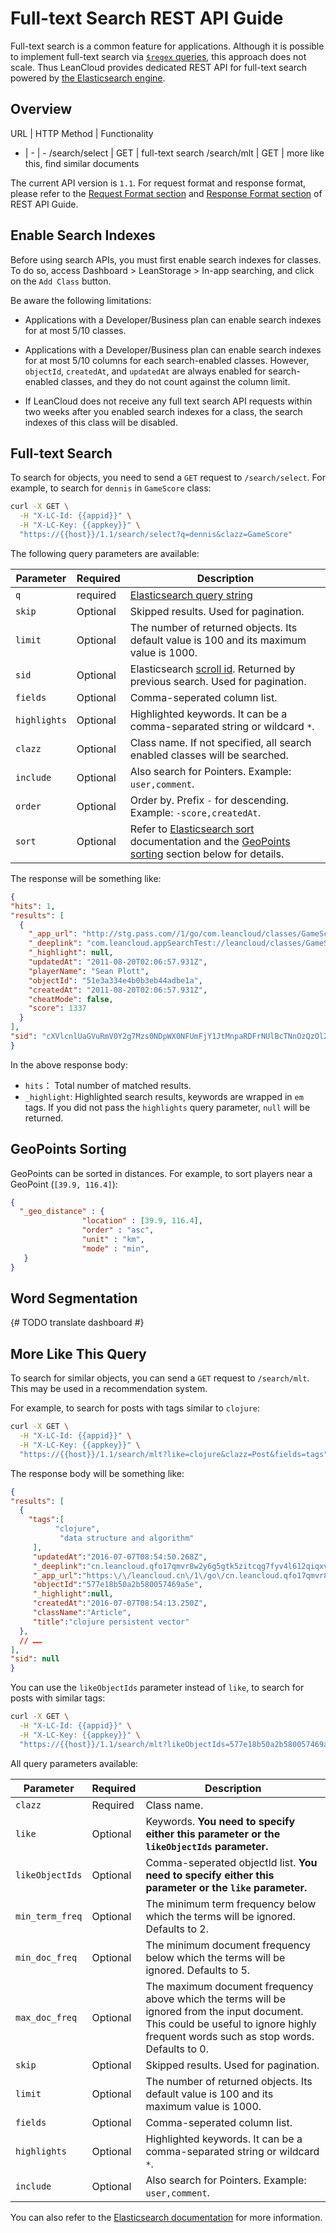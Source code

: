 # Full-text Search REST API Guide

Full-text search is a common feature for applications.
Although it is possible to implement full-text search via [`$regex` queries](rest_api.html#regex-queries),
this approach does not scale.
Thus LeanCloud provides dedicated REST API for full-text search powered by [the Elasticsearch engine][elastic].

[elastic]: https://www.elastic.co/elasticsearch/

## Overview

URL | HTTP Method | Functionality
- | - | -
/search/select | GET | full-text search
/search/mlt | GET | more like this, find similar documents

The current API version is `1.1`.
For request format and response format, please refer to the [Request Format section](rest_api.html#Request-Format) and [Response Format section](rest_api.html#Response-Format) of REST API Guide.

## Enable Search Indexes

Before using search APIs, you must first enable search indexes for classes.
To do so, access Dashboard > LeanStorage > In-app searching, and click on the `Add Class` button.

Be aware the following limitations:

- Applications with a Developer/Business plan can enable search indexes for at most 5/10 classes.

- Applications with a Developer/Business plan can enable search indexes for at most 5/10 columns for each search-enabled classes.
  However, `objectId`, `createdAt`, and `updatedAt` are always enabled for search-enabled classes, and they do not count against the column limit.

- If LeanCloud does not receive any full text search API requests within two weeks after you enabled search indexes for a class, the search indexes of this class will be disabled.

## Full-text Search

To search for objects, you need to send a `GET` request to `/search/select`.
For example, to search for `dennis` in `GameScore` class:

``` sh
curl -X GET \
  -H "X-LC-Id: {{appid}}" \
  -H "X-LC-Key: {{appkey}}" \
  "https://{{host}}/1.1/search/select?q=dennis&clazz=GameScore"
```

The following query parameters are available:

Parameter|Required|Description
---|---|---
`q`|required|[Elasticsearch query string]
`skip`|Optional|Skipped results. Used for pagination.
`limit`|Optional|The number of returned objects. Its default value is 100 and its maximum value is 1000.
`sid`|Optional|Elasticsearch [scroll id]. Returned by previous search. Used for pagination.
`fields`|Optional|Comma-seperated column list.
`highlights`|Optional|Highlighted keywords. It can be a comma-separated string or wildcard `*`.
`clazz`|Optional|Class name. If not specified, all search enabled classes will be searched.
`include`|Optional|Also search for Pointers. Example: `user,comment`.
`order`|Optional|Order by. Prefix `-` for descending. Example: `-score,createdAt`.
`sort`|Optional|Refer to [Elasticsearch sort] documentation and the [GeoPoints sorting](#geopoints-sorting) section below for details. 

[Elasticsearch query string]: https://www.elasticsearch.org/guide/en/elasticsearch/reference/6.5/query-dsl-query-string-query.html#query-string-syntax
[scroll id]: https://www.elastic.co/guide/en/elasticsearch/reference/6.5/search-request-scroll.html
[Elasticsearch sort]: https://www.elastic.co/guide/en/elasticsearch/reference/6.5/search-request-sort.html

The response will be something like:

``` json
{
"hits": 1,
"results": [
  {
    "_app_url": "http://stg.pass.com//1/go/com.leancloud/classes/GameScore/51e3a334e4b0b3eb44adbe1a",
    "_deeplink": "com.leancloud.appSearchTest://leancloud/classes/GameScore/51e3a334e4b0b3eb44adbe1a",
    "_highlight": null,
    "updatedAt": "2011-08-20T02:06:57.931Z",
    "playerName": "Sean Plott",
    "objectId": "51e3a334e4b0b3eb44adbe1a",
    "createdAt": "2011-08-20T02:06:57.931Z",
    "cheatMode": false,
    "score": 1337
  }
],
"sid": "cXVlcnlUaGVuRmV0Y2g7Mzs0NDpWX0NFUmFjY1JtMnpaRDFrNUlBcTNnOzQzOlZfQ0VSYWNjUm0yelpEMWs1SUFxM2c7NDU6Vl9DRVJhY2NSbTJ6WkQxazVJQXEzZzswOw=="
}
```

In the above response body:

- `hits`： Total number of matched results.
- `_highlight`: Highlighted search results, keywords are wrapped in `em` tags. If you did not pass the `highlights` query parameter, `null` will be returned.

## GeoPoints Sorting

GeoPoints can be sorted in distances.
For example, to sort players near a GeoPoint (`[39.9, 116.4]`):

```json
{
  "_geo_distance" : {
                "location" : [39.9, 116.4],
                "order" : "asc",
                "unit" : "km",
                "mode" : "min",
   }
}
```

## Word Segmentation

{# TODO translate dashboard #}

## More Like This Query

To search for similar objects, you can send a `GET` request to `/search/mlt`.
This may be used in a recommendation system.

For example, to search for posts with tags similar to `clojure`:

```sh
curl -X GET \
  -H "X-LC-Id: {{appid}}" \
  -H "X-LC-Key: {{appkey}}" \
  "https://{{host}}/1.1/search/mlt?like=clojure&clazz=Post&fields=tags"
```

The response body will be something like:

```json
{
"results": [
  {  
    "tags":[  
          "clojure",
           "data structure and algorithm"
     ],
     "updatedAt":"2016-07-07T08:54:50.268Z",
     "_deeplink":"cn.leancloud.qfo17qmvr8w2y6g5gtk5zitcqg7fyv4l612qiqxv8uqyo61n:\/\/leancloud\/classes\/Article\/577e18b50a2b580057469a5e",
     "_app_url":"https:\/\/leancloud.cn\/1\/go\/cn.leancloud.qfo17qmvr8w2y6g5gtk5zitcqg7fyv4l612qiqxv8uqyo61n\/classes\/Article\/577e18b50a2b580057469a5e",
     "objectId":"577e18b50a2b580057469a5e",
     "_highlight":null,
     "createdAt":"2016-07-07T08:54:13.250Z",
     "className":"Article",
     "title":"clojure persistent vector"
  },
  // ……
],
"sid": null
}
```

You can use the `likeObjectIds` parameter instead of `like`, to search for posts with similar tags:

```sh
curl -X GET \
  -H "X-LC-Id: {{appid}}" \
  -H "X-LC-Key: {{appkey}}" \
  "https://{{host}}/1.1/search/mlt?likeObjectIds=577e18b50a2b580057469a5e&clazz=Post&fields=tags"
```

All query parameters available:

Parameter|Required|Description
---|---|---
`clazz`|Required|Class name.
`like`|Optional|Keywords. **You need to specify either this parameter or the `likeObjectIds` parameter.**
`likeObjectIds`|Optional|Comma-seperated objectId list. **You need to specify either this parameter or the `like` parameter.**
`min_term_freq`|Optional|The minimum term frequency below which the terms will be ignored. Defaults to 2.
`min_doc_freq`|Optional|The minimum document frequency below which the terms will be ignored. Defaults to 5.
`max_doc_freq`|Optional|The maximum document frequency above which the terms will be ignored from the input document. This could be useful to ignore highly frequent words such as stop words. Defaults to 0.
`skip`|Optional|Skipped results. Used for pagination.
`limit`|Optional|The number of returned objects. Its default value is 100 and its maximum value is 1000.
`fields`|Optional|Comma-seperated column list.
`highlights`|Optional|Highlighted keywords. It can be a comma-separated string or wildcard `*`.
`include`|Optional|Also search for Pointers. Example: `user,comment`.

You can also refer to the [Elasticsearch documentation][elastic-more-like-this] for more information.

[elastic-more-like-this]: https://www.elastic.co/guide/en/elasticsearch/reference/6.5/query-dsl-mlt-query.html

